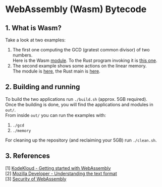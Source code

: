# WebAssembly (Wasm) Bytecode

## 1. What is Wasm?

Take a look at two examples: 
1. The first one computing the GCD (gratest common divisor) of two numbers. <br/>Here is the Wasm [module](wasm_modules/gcd.wat). To the Rust program invoking it is [this one](gcd/src/main.rs). 
2. The second example shows some actions on the linear memory. <br/>The module is [here](wasm_modules/memory.wat), the Rust main is [here](memory/src/main.rs). 


## 2. Building and running
To build the two applications run ```./build.sh``` (approx. 5GB required). <br/>
Once the building is done, you will find the applications and modules in ```out/```. <br/>
From inside ```out/``` you can run the examples with: 
1. ```./gcd```
2. ```./memory```


For cleaning up the repository (and reclaiming your 5GB) run ```./clean.sh```.   

## 3. References
[1] [KodeKloud - Getting started with WebAssembly](https://notes.kodekloud.com/docs/Exploring-WebAssembly-WASM/Getting-Started-with-WebAssembly/Understanding-the-WebAssembly-Binary-Format) <br/>
[2] [Mozilla Developer - Understanding the text format](https://developer.mozilla.org/en-US/docs/WebAssembly/Guides/Understanding_the_text_format) <br/>
[3] [Security of WebAssembly](https://webassembly.org/docs/security/)

